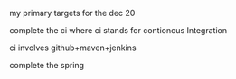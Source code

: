 my primary targets for the dec 20
 
complete the ci
where ci stands for contionous Integration

ci involves github+maven+jenkins

complete the spring
